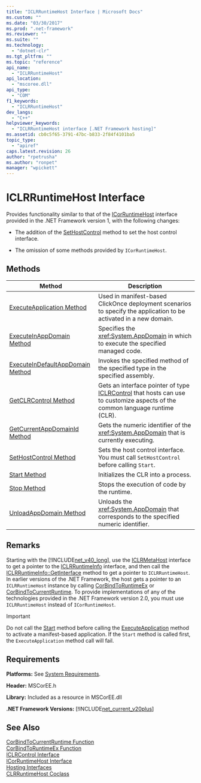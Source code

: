 ```yaml
---
title: "ICLRRuntimeHost Interface | Microsoft Docs"
ms.custom: ""
ms.date: "03/30/2017"
ms.prod: ".net-framework"
ms.reviewer: ""
ms.suite: ""
ms.technology: 
  - "dotnet-clr"
ms.tgt_pltfrm: ""
ms.topic: "reference"
api_name: 
  - "ICLRRuntimeHost"
api_location: 
  - "mscoree.dll"
api_type: 
  - "COM"
f1_keywords: 
  - "ICLRRuntimeHost"
dev_langs: 
  - "C++"
helpviewer_keywords: 
  - "ICLRRuntimeHost interface [.NET Framework hosting]"
ms.assetid: cb0c5f65-3791-47bc-b833-2f84f4101ba5
topic_type: 
  - "apiref"
caps.latest.revision: 26
author: "rpetrusha"
ms.author: "ronpet"
manager: "wpickett"
---
```

# ICLRRuntimeHost Interface
Provides functionality similar to that of the [ICorRuntimeHost](../../../../docs/framework/unmanaged-api/hosting/icorruntimehost-interface.md) interface provided in the .NET Framework version 1, with the following changes:  
  
-   The addition of the [SetHostControl](../../../../docs/framework/unmanaged-api/hosting/iclrruntimehost-sethostcontrol-method.md) method to set the host control interface.  
  
-   The omission of some methods provided by `ICorRuntimeHost`.  
  
## Methods  
  
|Method|Description|  
|------------|-----------------|  
|[ExecuteApplication Method](../../../../docs/framework/unmanaged-api/hosting/iclrruntimehost-executeapplication-method.md)|Used in manifest-based ClickOnce deployment scenarios to specify the application to be activated in a new domain.|  
|[ExecuteInAppDomain Method](../../../../docs/framework/unmanaged-api/hosting/iclrruntimehost-executeinappdomain-method.md)|Specifies the <xref:System.AppDomain> in which to execute the specified managed code.|  
|[ExecuteInDefaultAppDomain Method](../../../../docs/framework/unmanaged-api/hosting/iclrruntimehost-executeindefaultappdomain-method.md)|Invokes the specified method of the specified type in the specified assembly.|  
|[GetCLRControl Method](../../../../docs/framework/unmanaged-api/hosting/iclrruntimehost-getclrcontrol-method.md)|Gets an interface pointer of type [ICLRControl](../../../../docs/framework/unmanaged-api/hosting/iclrcontrol-interface.md) that hosts can use to customize aspects of the common language runtime (CLR).|  
|[GetCurrentAppDomainId Method](../../../../docs/framework/unmanaged-api/hosting/iclrruntimehost-getcurrentappdomainid-method.md)|Gets the numeric identifier of the <xref:System.AppDomain> that is currently executing.|  
|[SetHostControl Method](../../../../docs/framework/unmanaged-api/hosting/iclrruntimehost-sethostcontrol-method.md)|Sets the host control interface. You must call `SetHostControl` before calling `Start`.|  
|[Start Method](../../../../docs/framework/unmanaged-api/hosting/iclrruntimehost-start-method.md)|Initializes the CLR into a process.|  
|[Stop Method](../../../../docs/framework/unmanaged-api/hosting/iclrruntimehost-stop-method.md)|Stops the execution of code by the runtime.|  
|[UnloadAppDomain Method](../../../../docs/framework/unmanaged-api/hosting/iclrruntimehost-unloadappdomain-method.md)|Unloads the <xref:System.AppDomain> that corresponds to the specified numeric identifier.|  
  
## Remarks  
 Starting with the [!INCLUDE[net_v40_long](../../../../includes/net-v40-long-md.md)], use the [ICLRMetaHost](../../../../docs/framework/unmanaged-api/hosting/iclrmetahost-interface.md) interface to get a pointer to the [ICLRRuntimeInfo](../../../../docs/framework/unmanaged-api/hosting/iclrruntimeinfo-interface.md) interface, and then call the [ICLRRuntimeInfo::GetInterface](../../../../docs/framework/unmanaged-api/hosting/iclrruntimeinfo-getinterface-method.md) method to get a pointer to `ICLRRuntimeHost`. In earlier versions of the .NET Framework, the host gets a pointer to an `ICLRRuntimeHost` instance by calling [CorBindToRuntimeEx](../../../../docs/framework/unmanaged-api/hosting/corbindtoruntimeex-function.md) or [CorBindToCurrentRuntime](../../../../docs/framework/unmanaged-api/hosting/corbindtocurrentruntime-function.md). To provide implementations of any of the technologies provided in the .NET Framework version 2.0, you must use `ICLRRuntimeHost` instead of `ICorRuntimeHost`.  
  
> [!IMPORTANT]
>  Do not call the [Start](../../../../docs/framework/unmanaged-api/hosting/iclrruntimehost-start-method.md) method before calling the [ExecuteApplication](../../../../docs/framework/unmanaged-api/hosting/iclrruntimehost-executeapplication-method.md) method to activate a manifest-based application. If the `Start` method is called first, the `ExecuteApplication` method call will fail.  
  
## Requirements  
 **Platforms:** See [System Requirements](../../../../docs/framework/get-started/system-requirements.md).  
  
 **Header:** MSCorEE.h  
  
 **Library:** Included as a resource in MSCorEE.dll  
  
 **.NET Framework Versions:** [!INCLUDE[net_current_v20plus](../../../../includes/net-current-v20plus-md.md)]  
  
## See Also  
 [CorBindToCurrentRuntime Function](../../../../docs/framework/unmanaged-api/hosting/corbindtocurrentruntime-function.md)   
 [CorBindToRuntimeEx Function](../../../../docs/framework/unmanaged-api/hosting/corbindtoruntimeex-function.md)   
 [ICLRControl Interface](../../../../docs/framework/unmanaged-api/hosting/iclrcontrol-interface.md)   
 [ICorRuntimeHost Interface](../../../../docs/framework/unmanaged-api/hosting/icorruntimehost-interface.md)   
 [Hosting Interfaces](../../../../docs/framework/unmanaged-api/hosting/hosting-interfaces.md)   
 [CLRRuntimeHost Coclass](../../../../docs/framework/unmanaged-api/hosting/clrruntimehost-coclass.md)